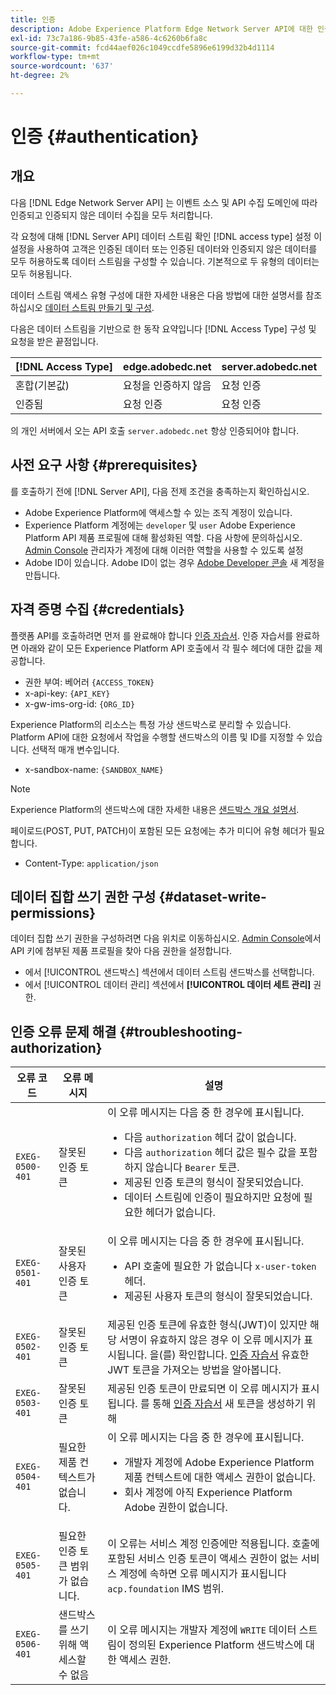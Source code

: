 ```yaml
---
title: 인증
description: Adobe Experience Platform Edge Network Server API에 대한 인증을 구성하는 방법을 알아봅니다.
exl-id: 73c7a186-9b85-43fe-a586-4c6260b6fa8c
source-git-commit: fcd44aef026c1049ccdfe5896e6199d32b4d1114
workflow-type: tm+mt
source-wordcount: '637'
ht-degree: 2%

---
```


# 인증 {#authentication}

## 개요

다음 [!DNL Edge Network Server API] 는 이벤트 소스 및 API 수집 도메인에 따라 인증되고 인증되지 않은 데이터 수집을 모두 처리합니다.

각 요청에 대해 [!DNL Server API] 데이터 스트림 확인 [!DNL access type] 설정 이 설정을 사용하여 고객은 인증된 데이터 또는 인증된 데이터와 인증되지 않은 데이터를 모두 허용하도록 데이터 스트림을 구성할 수 있습니다. 기본적으로 두 유형의 데이터는 모두 허용됩니다.

데이터 스트림 액세스 유형 구성에 대한 자세한 내용은 다음 방법에 대한 설명서를 참조하십시오 [데이터 스트림 만들기 및 구성](../edge/datastreams/overview.md#create).

다음은 데이터 스트림을 기반으로 한 동작 요약입니다 [!DNL Access Type] 구성 및 요청을 받은 끝점입니다.

| [!DNL Access Type] | edge.adobedc.net | server.adobedc.net |
|-----------------|-------------------------------|-----------------------|
| 혼합(기본값) | 요청을 인증하지 않음 | 요청 인증 |
| 인증됨 | 요청 인증 | 요청 인증 |

의 개인 서버에서 오는 API 호출 `server.adobedc.net` 항상 인증되어야 합니다.

## 사전 요구 사항 {#prerequisites}

를 호출하기 전에 [!DNL Server API], 다음 전제 조건을 충족하는지 확인하십시오.

* Adobe Experience Platform에 액세스할 수 있는 조직 계정이 있습니다.
* Experience Platform 계정에는 `developer` 및 `user` Adobe Experience Platform API 제품 프로필에 대해 활성화된 역할. 다음 사항에 문의하십시오. [Admin Console](../access-control/home.md) 관리자가 계정에 대해 이러한 역할을 사용할 수 있도록 설정
* Adobe ID이 있습니다. Adobe ID이 없는 경우 [Adobe Developer 콘솔](https://developer.adobe.com/console) 새 계정을 만듭니다.

## 자격 증명 수집 {#credentials}

플랫폼 API를 호출하려면 먼저 를 완료해야 합니다 [인증 자습서](../landing/api-authentication.md). 인증 자습서를 완료하면 아래와 같이 모든 Experience Platform API 호출에서 각 필수 헤더에 대한 값을 제공합니다.

* 권한 부여: 베어러 `{ACCESS_TOKEN}`
* x-api-key: `{API_KEY}`
* x-gw-ims-org-id: `{ORG_ID}`

Experience Platform의 리소스는 특정 가상 샌드박스로 분리할 수 있습니다. Platform API에 대한 요청에서 작업을 수행할 샌드박스의 이름 및 ID를 지정할 수 있습니다. 선택적 매개 변수입니다.

* x-sandbox-name: `{SANDBOX_NAME}`

>[!NOTE]
>
>Experience Platform의 샌드박스에 대한 자세한 내용은 [샌드박스 개요 설명서](../sandboxes/home.md).

페이로드(POST, PUT, PATCH)이 포함된 모든 요청에는 추가 미디어 유형 헤더가 필요합니다.

* Content-Type: `application/json`

## 데이터 집합 쓰기 권한 구성 {#dataset-write-permissions}

데이터 집합 쓰기 권한을 구성하려면 다음 위치로 이동하십시오. [Admin Console](https://adminconsole.adobe.com)에서 API 키에 첨부된 제품 프로필을 찾아 다음 권한을 설정합니다.

* 에서 [!UICONTROL 샌드박스] 섹션에서 데이터 스트림 샌드박스를 선택합니다.
* 에서 [!UICONTROL 데이터 관리] 섹션에서 **[!UICONTROL 데이터 세트 관리]** 권한.

## 인증 오류 문제 해결 {#troubleshooting-authorization}

| 오류 코드 | 오류 메시지 | 설명 |
| --- | --- | --- |
| `EXEG-0500-401` | 잘못된 인증 토큰 | 이 오류 메시지는 다음 중 한 경우에 표시됩니다.  <ul><li>다음 `authorization` 헤더 값이 없습니다.</li><li>다음 `authorization` 헤더 값은 필수 값을 포함하지 않습니다 `Bearer` 토큰.</li><li>제공된 인증 토큰의 형식이 잘못되었습니다.</li><li>데이터 스트림에 인증이 필요하지만 요청에 필요한 헤더가 없습니다.</li></ul> |
| `EXEG-0501-401` | 잘못된 사용자 인증 토큰 | 이 오류 메시지는 다음 중 한 경우에 표시됩니다. <ul><li>API 호출에 필요한 가 없습니다 `x-user-token` 헤더.</li><li>제공된 사용자 토큰의 형식이 잘못되었습니다.</li></ul> |
| `EXEG-0502-401` | 잘못된 인증 토큰 | 제공된 인증 토큰에 유효한 형식(JWT)이 있지만 해당 서명이 유효하지 않은 경우 이 오류 메시지가 표시됩니다. 을(를) 확인합니다. [인증 자습서](../landing/api-authentication.md) 유효한 JWT 토큰을 가져오는 방법을 알아봅니다. |
| `EXEG-0503-401` | 잘못된 인증 토큰 | 제공된 인증 토큰이 만료되면 이 오류 메시지가 표시됩니다. 를 통해 [인증 자습서](../landing/api-authentication.md) 새 토큰을 생성하기 위해 |
| `EXEG-0504-401` | 필요한 제품 컨텍스트가 없습니다. | 이 오류 메시지는 다음 중 한 경우에 표시됩니다.  <ul><li>개발자 계정에 Adobe Experience Platform 제품 컨텍스트에 대한 액세스 권한이 없습니다.</li><li>회사 계정에 아직 Experience Platform Adobe 권한이 없습니다.</li></ul> |
| `EXEG-0505-401` | 필요한 인증 토큰 범위가 없습니다. | 이 오류는 서비스 계정 인증에만 적용됩니다. 호출에 포함된 서비스 인증 토큰이 액세스 권한이 없는 서비스 계정에 속하면 오류 메시지가 표시됩니다 `acp.foundation` IMS 범위. |
| `EXEG-0506-401` | 샌드박스를 쓰기 위해 액세스할 수 없음 | 이 오류 메시지는 개발자 계정에 `WRITE` 데이터 스트림이 정의된 Experience Platform 샌드박스에 대한 액세스 권한. |
